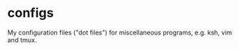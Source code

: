 configs
=======

My configuration files ("dot files") for miscellaneous programs, e.g. ksh, vim and tmux.
